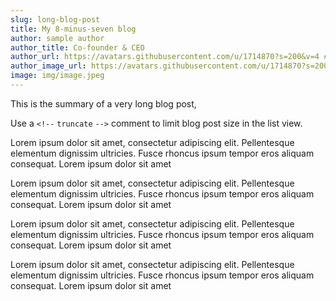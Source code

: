 ```yaml
---
slug: long-blog-post
title: My 8-minus-seven blog
author: sample author
author_title: Co-founder & CEO
author_url: https://avatars.githubusercontent.com/u/1714870?s=200&v=4 #author social media url
author_image_url: https://avatars.githubusercontent.com/u/1714870?s=200&v=4 #add author image url or simply add image from img folder
image: img/image.jpeg
---
```


This is the summary of a very long blog post,

Use a `<!--` `truncate` `-->` comment to limit blog post size in the list view.

<!--truncate-->

Lorem ipsum dolor sit amet, consectetur adipiscing elit. Pellentesque elementum dignissim ultricies. Fusce rhoncus ipsum tempor eros aliquam consequat. Lorem ipsum dolor sit amet

Lorem ipsum dolor sit amet, consectetur adipiscing elit. Pellentesque elementum dignissim ultricies. Fusce rhoncus ipsum tempor eros aliquam consequat. Lorem ipsum dolor sit amet

Lorem ipsum dolor sit amet, consectetur adipiscing elit. Pellentesque elementum dignissim ultricies. Fusce rhoncus ipsum tempor eros aliquam consequat. Lorem ipsum dolor sit amet

Lorem ipsum dolor sit amet, consectetur adipiscing elit. Pellentesque elementum dignissim ultricies. Fusce rhoncus ipsum tempor eros aliquam consequat. Lorem ipsum dolor sit amet

